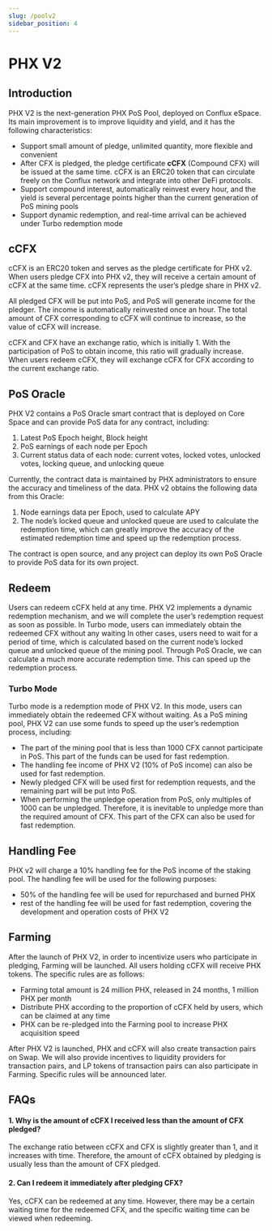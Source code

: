 ```yaml
---
slug: /poolv2
sidebar_position: 4
---
```


# PHX V2

## Introduction

PHX V2 is the next-generation PHX PoS Pool, deployed on Conflux eSpace. Its main improvement is to improve liquidity and yield, and it has the following characteristics:

* Support small amount of pledge, unlimited quantity, more flexible and convenient
* After CFX is pledged, the pledge certificate **cCFX** (Compound CFX) will be issued at the same time. cCFX is an ERC20 token that can circulate freely on the Conflux network and integrate into other DeFi protocols.
* Support compound interest, automatically reinvest every hour, and the yield is several percentage points higher than the current generation of PoS mining pools
* Support dynamic redemption, and real-time arrival can be achieved under Turbo redemption mode

## cCFX

cCFX is an ERC20 token and serves as the pledge certificate for PHX v2. When users pledge CFX into PHX v2, they will receive a certain amount of cCFX at the same time. cCFX represents the user’s pledge share in PHX v2.

All pledged CFX will be put into PoS, and PoS will generate income for the pledger. The income is automatically reinvested once an hour. The total amount of CFX corresponding to cCFX will continue to increase, so the value of cCFX will increase.

cCFX and CFX have an exchange ratio, which is initially 1. With the participation of PoS to obtain income, this ratio will gradually increase. When users redeem cCFX, they will exchange cCFX for CFX according to the current exchange ratio.

## PoS Oracle

PHX V2 contains a PoS Oracle smart contract that is deployed on Core Space and can provide PoS data for any contract, including:

1. Latest PoS Epoch height, Block height
2. PoS earnings of each node per Epoch
3. Current status data of each node: current votes, locked votes, unlocked votes, locking queue, and unlocking queue

Currently, the contract data is maintained by PHX administrators to ensure the accuracy and timeliness of the data. PHX v2 obtains the following data from this Oracle:

1. Node earnings data per Epoch, used to calculate APY
2. The node’s locked queue and unlocked queue are used to calculate the redemption time, which can greatly improve the accuracy of the estimated redemption time and speed up the redemption process.

The contract is open source, and any project can deploy its own PoS Oracle to provide PoS data for its own project.

## Redeem

Users can redeem cCFX held at any time. PHX V2 implements a dynamic redemption mechanism, and we will complete the user’s redemption request as soon as possible. In Turbo mode, users can immediately obtain the redeemed CFX without any waiting
In other cases, users need to wait for a period of time, which is calculated based on the current node’s locked queue and unlocked queue of the mining pool. Through PoS Oracle, we can calculate a much more accurate redemption time. This can speed up the redemption process.

### Turbo Mode

Turbo mode is a redemption mode of PHX V2. In this mode, users can immediately obtain the redeemed CFX without waiting. As a PoS mining pool, PHX V2 can use some funds to speed up the user’s redemption process, including:

* The part of the mining pool that is less than 1000 CFX cannot participate in PoS. This part of the funds can be used for fast redemption.
* The handling fee income of PHX V2 (10% of PoS income) can also be used for fast redemption.
* Newly pledged CFX will be used first for redemption requests, and the remaining part will be put into PoS.
* When performing the unpledge operation from PoS, only multiples of 1000 can be unpledged. Therefore, it is inevitable to unpledge more than the required amount of CFX. This part of the CFX can also be used for fast redemption.

## Handling Fee

PHX v2 will charge a 10% handling fee for the PoS income of the staking pool. The handling fee will be used for the following purposes:

* 50% of the handling fee will be used for repurchased and burned PHX
* rest of the handling fee will be used for fast redemption, covering the development and operation costs of PHX V2

## Farming

After the launch of PHX V2, in order to incentivize users who participate in pledging, Farming will be launched. All users holding cCFX will receive PHX tokens. The specific rules are as follows:

* Farming total amount is 24 million PHX, released in 24 months, 1 million PHX per month
* Distribute PHX according to the proportion of cCFX held by users, which can be claimed at any time
* PHX can be re-pledged into the Farming pool to increase PHX acquisition speed

After PHX V2 is launched, PHX and cCFX will also create transaction pairs on Swap. We will also provide incentives to liquidity providers for transaction pairs, and LP tokens of transaction pairs can also participate in Farming. Specific rules will be announced later.

## FAQs

#### 1. Why is the amount of cCFX I received less than the amount of CFX pledged?

The exchange ratio between cCFX and CFX is slightly greater than 1, and it increases with time. Therefore, the amount of cCFX obtained by pledging is usually less than the amount of CFX pledged.

#### 2. Can I redeem it immediately after pledging CFX?

Yes, cCFX can be redeemed at any time. However, there may be a certain waiting time for the redeemed CFX, and the specific waiting time can be viewed when redeeming.